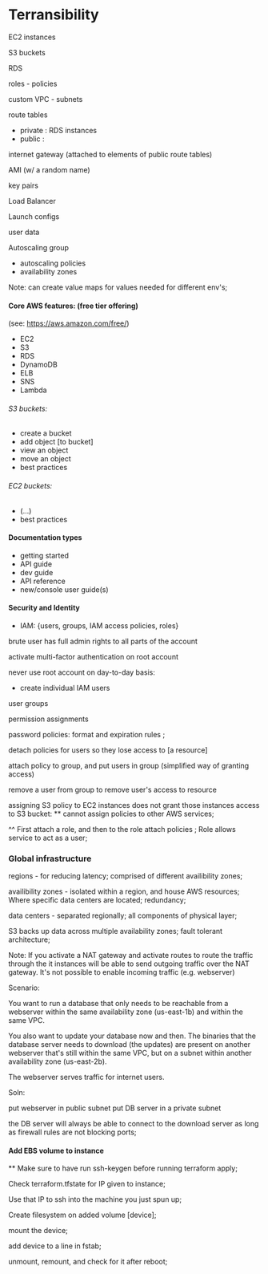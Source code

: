 # Terransibility



EC2 instances   

S3 buckets 

RDS 

roles - policies 

custom VPC - subnets 

route tables 
- private : RDS instances 
- public : <everything else> 

internet gateway (attached to elements of public route tables) 

AMI (w/ a random name) 

key pairs 

Load Balancer  

Launch configs 

user data 

Autoscaling group 
- autoscaling policies 
- availability zones 





Note: can create value maps for values needed for different env's; 






#### Core AWS features: (free tier offering) 
(see: https://aws.amazon.com/free/) 
- EC2 
- S3 
- RDS 
- DynamoDB 
- ELB 
- SNS 
- Lambda 

###### S3 buckets: 
- create a bucket 
- add object [to bucket] 
- view an object 
- move an object  
- best practices 

###### EC2 buckets: 
- (...) 
- best practices 


#### Documentation types 
- getting started 
- API guide 
- dev guide 
- API reference 
- new/console user guide(s) 

#### Security and Identity 
- IAM: {users, groups, IAM access policies, roles} 

brute user has full admin rights to all parts of the account 

activate multi-factor authentication on root account 

never use root account on day-to-day basis: 
- create individual IAM users 

user groups 

permission assignments 

password policies: format and expiration rules ; 

detach policies for users so they lose access to [a resource] 

attach policy to group, and put users in group (simplified way of granting access) 

remove a user from group to remove user's access to resource 

assigning S3 policy to EC2 instances 
does not grant those instances access to S3 bucket: 
** cannot assign policies to other AWS services; 

^^ First attach a role, and then to the role attach policies ; 
Role allows service to act as a user; 




### Global infrastructure 

regions - for reducing latency; comprised of different availibility zones; 

availibility zones - isolated within a region, and house AWS resources; 
Where specific data centers are located; redundancy; 

data centers - separated regionally; 
all components of physical layer; 

S3 backs up data across multiple availability zones; 
fault tolerant architecture; 





Note: If you activate a NAT gateway and activate routes to route the traffic through the it 
instances will be able to send outgoing traffic over the NAT gateway. 
It's not possible to enable incoming traffic (e.g. webserver)




Scenario: 

 You want to run a database 
 that only needs to be reachable from a webserver 
 within the same availability zone (us-east-1b) 
 and within the same VPC. 
 
 You also want to update your database now and then. 
 The binaries that the database server needs to download (the updates) 
 are present on another webserver that's still within the same VPC, 
 but on a subnet within another availability zone (us-east-2b). 
 
 The webserver serves traffic for internet users. 
 
Soln: 

 put webserver in public subnet 
 put DB server in a private subnet 
 
 the DB server will always be able to connect to the download server 
 as long as firewall rules are not blocking ports; 




#### Add EBS volume to instance 
** Make sure to have run ssh-keygen before running terraform apply; 

Check terraform.tfstate for IP given to instance; 

Use that IP to ssh into the machine you just spun up; 

Create filesystem on added volume [device]; 

mount the device; 

add device to a line in fstab; 

unmount, remount, and check for it after reboot; 

 






























